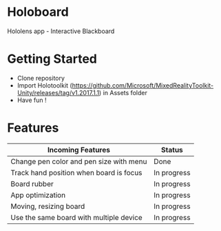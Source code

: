 # Holoboard
Hololens app - Interactive Blackboard

# Getting Started
- Clone repository
- Import Holotoolkit (https://github.com/Microsoft/MixedRealityToolkit-Unity/releases/tag/v1.2017.1.1) in Assets folder
- Have fun !

# Features
| Incoming Features | Status |
| --- | --- |
| Change pen color and pen size with menu | Done |
| Track hand position when board is focus | In progress |
| Board rubber | In progress |
| App optimization | In progress |
| Moving, resizing board | In progress |
| Use the same board with multiple device | In progress |

